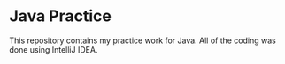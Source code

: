# Java Practice
This repository contains my practice work for Java.
All of the coding was done using IntelliJ IDEA.

